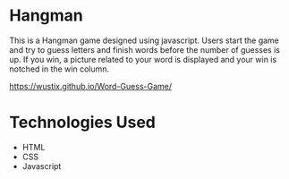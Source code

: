 # Hangman

This is a Hangman game designed using javascript.  Users start the game and try to guess letters and finish words before the number of guesses is up.  If you win, a picture related to your word is displayed and your win is notched in the win column.  


https://wustix.github.io/Word-Guess-Game/

# Technologies Used

* HTML
* CSS
* Javascript
